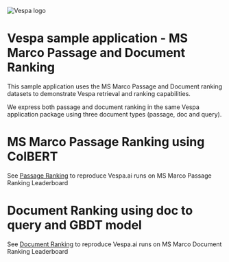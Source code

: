 <!-- Copyright Yahoo. Licensed under the terms of the Apache 2.0 license. See LICENSE in the project root.-->

![Vespa logo](https://vespa.ai/assets/vespa-logo-color.png)

# Vespa sample application - MS Marco Passage and Document Ranking 

This sample application uses the MS Marco Passage and Document ranking datasets
to demonstrate Vespa retrieval and ranking capabilities.

We express both passage and document ranking in the same Vespa application package
using three document types (passage, doc and query).  

# MS Marco Passage Ranking using ColBERT
See [Passage Ranking](passage-ranking-README.md) to reproduce Vespa.ai runs on MS Marco Passage Ranking Leaderboard

# Document Ranking using doc to query and GBDT model
See [Document Ranking](document-ranking-README.md) to reproduce Vespa.ai runs on MS Marco Document Ranking Leaderboard

